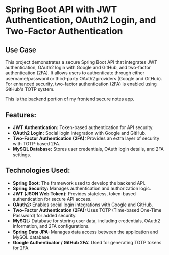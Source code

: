# Spring Boot API with JWT Authentication, OAuth2 Login, and Two-Factor Authentication

## Use Case
This project demonstrates a secure Spring Boot API that integrates JWT authentication, OAuth2 login with Google and GitHub, and two-factor authentication (2FA). It allows users to authenticate through either username/password or third-party OAuth2 providers (Google and GitHub). For enhanced security, two-factor authentication (2FA) is enabled using GitHub's TOTP system.

This is the backend portion of my frontend secure notes app.

## Features:
- **JWT Authentication:** Token-based authentication for API security.
- **OAuth2 Login:** Social login integration with Google and GitHub.
- **Two-Factor Authentication (2FA):** Provides an extra layer of security with TOTP-based 2FA.
- **MySQL Database:** Stores user credentials, OAuth login details, and 2FA settings.

## Technologies Used:
- **Spring Boot:** The framework used to develop the backend API.
- **Spring Security:** Manages authentication and authorization logic.
- **JWT (JSON Web Token):** Provides stateless, token-based authentication for secure API access.
- **OAuth2:** Enables social login integrations with Google and GitHub.
- **Two-Factor Authentication (2FA):** Uses TOTP (Time-based One-Time Password) for added security.
- **MySQL:** Database for storing user data, including credentials, OAuth2 information, and 2FA configurations.
- **Spring Data JPA:** Manages data access between the application and MySQL database.
- **Google Authenticator / GitHub 2FA:** Used for generating TOTP tokens for 2FA.

